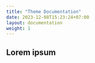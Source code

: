 ```yaml
---
title: "Theme Documentation"
date: 2023-12-08T15:23:24+07:00
layout: documentation
weight: 1
---
```


## Lorem ipsum
